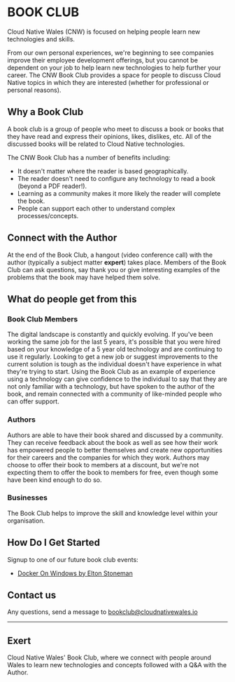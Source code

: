 # BOOK CLUB

Cloud Native Wales (CNW) is focused on helping people learn new technologies and skills.

From our own personal experiences, we're beginning to see companies improve their employee development offerings, but you cannot be dependent on your job to help learn new technologies to help further your career. The CNW Book Club provides a space for people to discuss Cloud Native topics in which they are interested (whether for professional or personal reasons).

## Why a Book Club

A book club is a group of people who meet to discuss a book or books that they have read and express their opinions, likes, dislikes, etc.  All of the discussed books will be related to Cloud Native technologies. 

The CNW Book Club has a number of benefits including:

* It doesn't matter where the reader is based geographically.
* The reader doesn't need to configure any technology to read a book (beyond a PDF reader!).
* Learning as a community makes it more likely the reader will complete the book.
* People can support each other to understand complex processes/concepts.

## Connect with the Author

At the end of the Book Club, a hangout (video conference call) with the author (typically a subject matter **expert**) takes place.  Members of the Book Club can ask questions, say thank you or give interesting examples of the problems that the book may have helped them solve.

## What do people get from this

### Book Club Members

The digital landscape is constantly and quickly evolving. If you've been working the same job for the last 5 years, it's possible that you were hired based on your knowledge of a 5 year old technology and are continuing to use it regularly. Looking to get a new job or suggest improvements to the current solution is tough as the individual doesn't have experience in what they're trying to start. Using the Book Club as an example of experience using a technology can give confidence to the individual to say that they are not only familiar with a technology, but have spoken to the author of the book, and remain connected with a community of like-minded people who can offer support.

### Authors

Authors are able to have their book shared and discussed by a community. They can receive feedback about the book as well as see how their work has empowered people to better themselves and create new opportunities for their careers and the companies for which they work. Authors may choose to offer their book to members at a discount, but we're not expecting them to offer the book to members for free, even though some have been kind enough to do so.

### Businesses

The Book Club helps to improve the skill and knowledge level within your organisation.

## How Do I Get Started

Signup to one of our future book club events:

* [Docker On Windows by Elton Stoneman](https://blog.cloudnativewales.io/bookclub/dockeronwindows)

## Contact us

Any questions, send a message to [bookclub@cloudnativewales.io](mailto:bookclub@cloudnativewales.io)

---

## Exert

Cloud Native Wales' Book Club, where we connect with people around Wales to learn new technologies and concepts followed with a Q&A with the Author.